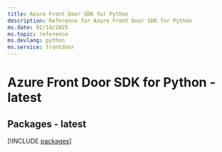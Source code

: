 ```yaml
---
title: Azure Front Door SDK for Python
description: Reference for Azure Front Door SDK for Python
ms.date: 02/14/2025
ms.topic: reference
ms.devlang: python
ms.service: frontdoor
---
```

# Azure Front Door SDK for Python - latest
## Packages - latest
[!INCLUDE [packages](front-door-index.md)]